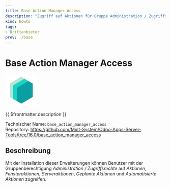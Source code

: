 ```yaml
---
title: Base Action Manager Access
description: "Zugriff auf Aktionen für Gruppe Administration / Zugriffsrechte."
kind: howto
tags:
- Drittanbieter
prev: ./base
---
```

# Base Action Manager Access
![icon_oms_box](attachments/icons_odoo_mint_system.png)

{{ $frontmatter.description }}

Technischer Name: `base_action_manager_access`\
Repository: <https://github.com/Mint-System/Odoo-Apps-Server-Tools/tree/16.0/base_action_manager_access>

## Beschreibung

Mit der Installation dieser Erweiterungen können Benutzer mit der Gruppenberechtigung *Administration / Zugriffsrechte* auf *Aktionen*, *Fensteraktionen*, *Serveraktionen*, *Geplante Aktionen* und *Automatisierte Aktionen* zugreifen.